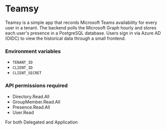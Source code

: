 # Teamsy

Teamsy is a simple app that records Microsoft Teams availability for every user in a tenant. The
backend polls the Microsoft Graph hourly and stores each user's presence in a PostgreSQL database.
Users sign in via Azure AD (OIDC) to view the historical data through a small frontend.


### Environment variables

- `TENANT_ID`
- `CLIENT_ID`
- `CLIENT_SECRET`

### API permissions required
- Directory.Read.All
- GroupMember.Read.All
- Presence.Read.All
- User.Read

For both Delegated and Application
